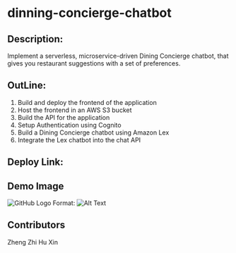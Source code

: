 # dinning-concierge-chatbot

## Description:
Implement a serverless, microservice-driven  Dining Concierge chatbot, that gives you restaurant suggestions with a set of preferences.

## OutLine:
1. Build and deploy the frontend of the application
2. Host the frontend in an AWS S3 bucket
3. Build the API for the application
4. Setup Authentication using Cognito
5. Build a Dining Concierge chatbot using Amazon Lex
6. Integrate the Lex chatbot into the chat API

## Deploy Link:


## Demo Image
![GitHub Logo](/images/demo.png)
Format: ![Alt Text](url)


## Contributors
Zheng Zhi
Hu Xin

